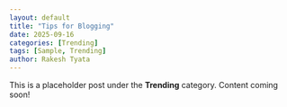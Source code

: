 ```yaml
---
layout: default
title: "Tips for Blogging"
date: 2025-09-16
categories: [Trending]
tags: [Sample, Trending]
author: Rakesh Tyata
---
```


This is a placeholder post under the **Trending** category. Content coming soon!
